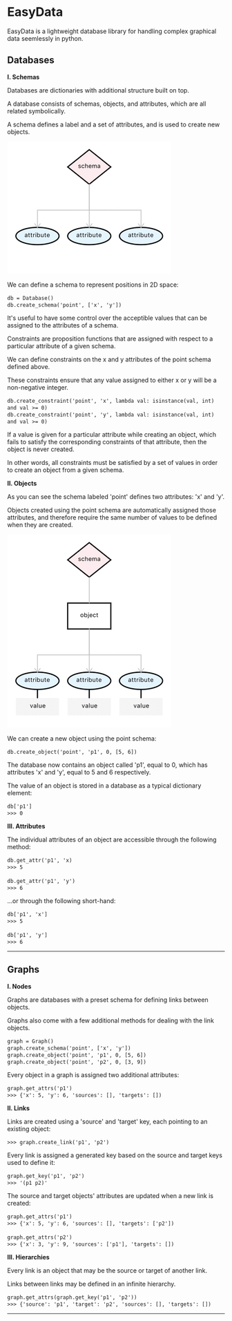 # EasyData

EasyData is a lightweight database library for handling complex graphical data seemlessly in python.

## Databases

__I. Schemas__

Databases are dictionaries with additional structure built on top. 

A database consists of schemas, objects, and attributes, which are all related symbolically. 

A schema defines a label and a set of attributes, and is used to create new objects. 

![Schema diagram](https://github.com/CarsonScott/easydata/blob/master/img/4927232E-8D0E-4211-9546-594CF7557A5B.jpeg)

We can define a schema to represent positions in 2D space:
    
    db = Database()
    db.create_schema('point', ['x', 'y'])
    
It's useful to have some control over the acceptible values that can be assigned to the attributes of a schema.
 
Constraints are proposition functions that are assigned with respect to a particular attribute of a given schema.

We can define constraints on the x and y attributes of the point schema defined above.

These constraints ensure that any value assigned to either x or y will be a non-negative integer.

    db.create_constraint('point', 'x', lambda val: isinstance(val, int) and val >= 0)
    db.create_constraint('point', 'y', lambda val: isinstance(val, int) and val >= 0)
    
If a value is given for a particular attribute while creating an object, which fails to satisfy the corresponding constraints of that attribute, then the object is never created. 

In other words, all constraints must be satisfied by a set of values in order to create an object from a given schema. 

__II. Objects__

As you can see the schema labeled 'point' defines two attributes: 'x' and 'y'.

Objects created using the point schema are automatically assigned those attributes, and therefore require the same number of values to be defined when they are created. 

![Object diagram](https://github.com/CarsonScott/easydata/blob/master/img/D5C8A2F0-94B4-46C2-A9D7-BE7A3FE94563.jpeg)

We can create a new object using the point schema:

    db.create_object('point', 'p1', 0, [5, 6])
    
The database now contains an object called 'p1', equal to 0, which has attributes 'x' and 'y', equal to 5 and 6 respectively. 

The value of an object is stored in a database as a typical dictionary element:

    db['p1']
    >>> 0
    
__III. Attributes__

The individual attributes of an object are accessible through the following method:

    db.get_attr('p1', 'x)
    >>> 5
    
    db.get_attr('p1', 'y')
    >>> 6

...or through the following short-hand:

    db['p1', 'x']
    >>> 5
    
    db['p1', 'y']   
    >>> 6

*** 

## Graphs

__I. Nodes__

Graphs are databases with a preset schema for defining links between objects. 

Graphs also come with a few additional methods for dealing with the link objects.

    graph = Graph()
    graph.create_schema('point', ['x', 'y'])
    graph.create_object('point', 'p1', 0, [5, 6])
    graph.create_object('point', 'p2', 0, [3, 9])

Every object in a graph is assigned two additional attributes:
    
    graph.get_attrs('p1')
    >>> {'x': 5, 'y': 6, 'sources': [], 'targets': [])

__II. Links__

Links are created using a 'source' and 'target' key, each pointing to an existing object:

    >>> graph.create_link('p1', 'p2')
    
Every link is assigned a generated key based on the source and target keys used to define it:
    
    graph.get_key('p1', 'p2')
    >>> '(p1 p2)'

The source and target objects' attributes are updated when a new link is created:

    graph.get_attrs('p1')
    >>> {'x': 5, 'y': 6, 'sources': [], 'targets': ['p2'])
   
    graph.get_attrs('p2')
    >>> {'x': 3, 'y': 9, 'sources': ['p1'], 'targets': [])
    
__III. Hierarchies__

Every link is an object that may be the source or target of another link. 

Links between links may be defined in an infinite hierarchy.

    graph.get_attrs(graph.get_key('p1', 'p2')) 
    >>> {'source': 'p1', 'target': 'p2', 'sources': [], 'targets': [])

***
